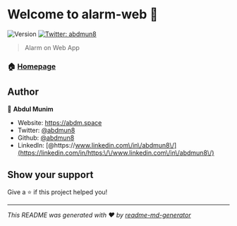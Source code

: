 # Welcome to alarm-web 👋
![Version](https://img.shields.io/badge/version-0.1-blue.svg?cacheSeconds=2592000)
[![Twitter: abdmun8](https://img.shields.io/twitter/follow/abdmun8.svg?style=social)](https://twitter.com/abdmun8)

> Alarm on Web App

### 🏠 [Homepage](https://abdmun8.github.io/alarm-web)

## Author

👤 **Abdul Munim**

* Website: https://abdm.space
* Twitter: [@abdmun8](https://twitter.com/abdmun8)
* Github: [@abdmun8](https://github.com/abdmun8)
* LinkedIn: [@https:\/\/www.linkedin.com\/in\/abdmun8\/](https://linkedin.com/in/https:\/\/www.linkedin.com\/in\/abdmun8\/)

## Show your support

Give a ⭐️ if this project helped you!


***
_This README was generated with ❤️ by [readme-md-generator](https://github.com/kefranabg/readme-md-generator)_